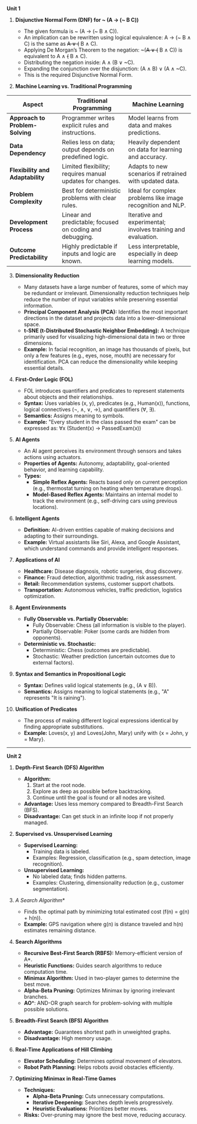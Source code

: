 **Unit 1**

1. **Disjunctive Normal Form (DNF) for ~ (A → (~ B C))**
    
    - The given formula is ~ (A → (~ B ∧ C)).
    - An implication can be rewritten using logical equivalence: A → (~ B ∧ C) is the same as ~~A ∨ (~~ B ∧ C).
    - Applying De Morgan’s Theorem to the negation: ~(~~A ∨ (~~ B ∧ C)) is equivalent to A ∧ ~~(~~ B ∧ C).
    - Distributing the negation inside: A ∧ (B ∨ ~C).
    - Expanding the conjunction over the disjunction: (A ∧ B) ∨ (A ∧ ~C).
    - This is the required Disjunctive Normal Form.
2. **Machine Learning vs. Traditional Programming**

| Aspect                    | Traditional Programming                                | Machine Learning                                      |
|---------------------------|-------------------------------------------------------|------------------------------------------------------|
| **Approach to Problem-Solving** | Programmer writes explicit rules and instructions.  | Model learns from data and makes predictions.       |
| **Data Dependency**       | Relies less on data; output depends on predefined logic. | Heavily dependent on data for learning and accuracy. |
| **Flexibility and Adaptability** | Limited flexibility; requires manual updates for changes. | Adapts to new scenarios if retrained with updated data. |
| **Problem Complexity**    | Best for deterministic problems with clear rules.     | Ideal for complex problems like image recognition and NLP. |
| **Development Process**   | Linear and predictable; focused on coding and debugging. | Iterative and experimental; involves training and evaluation. |
| **Outcome Predictability** | Highly predictable if inputs and logic are known.    | Less interpretable, especially in deep learning models. |
3. **Dimensionality Reduction**
    
    - Many datasets have a large number of features, some of which may be redundant or irrelevant. Dimensionality reduction techniques help reduce the number of input variables while preserving essential information.
    - **Principal Component Analysis (PCA):** Identifies the most important directions in the dataset and projects data into a lower-dimensional space.
    - **t-SNE (t-Distributed Stochastic Neighbor Embedding):** A technique primarily used for visualizing high-dimensional data in two or three dimensions.
    - **Example:** In facial recognition, an image has thousands of pixels, but only a few features (e.g., eyes, nose, mouth) are necessary for identification. PCA can reduce the dimensionality while keeping essential details.
4. **First-Order Logic (FOL)**
    
    - FOL introduces quantifiers and predicates to represent statements about objects and their relationships.
    - **Syntax:** Uses variables (x, y), predicates (e.g., Human(x)), functions, logical connectives (¬, ∧, ∨, →), and quantifiers (∀, ∃).
    - **Semantics:** Assigns meaning to symbols.
    - **Example:** "Every student in the class passed the exam" can be expressed as: ∀x (Student(x) → PassedExam(x))
5. **AI Agents**
    
    - An AI agent perceives its environment through sensors and takes actions using actuators.
    - **Properties of Agents:** Autonomy, adaptability, goal-oriented behavior, and learning capability.
    - **Types:**
        - **Simple Reflex Agents:** Reacts based only on current perception (e.g., thermostat turning on heating when temperature drops).
        - **Model-Based Reflex Agents:** Maintains an internal model to track the environment (e.g., self-driving cars using previous locations).
6. **Intelligent Agents**
    
    - **Definition:** AI-driven entities capable of making decisions and adapting to their surroundings.
    - **Example:** Virtual assistants like Siri, Alexa, and Google Assistant, which understand commands and provide intelligent responses.
7. **Applications of AI**
    
    - **Healthcare:** Disease diagnosis, robotic surgeries, drug discovery.
    - **Finance:** Fraud detection, algorithmic trading, risk assessment.
    - **Retail:** Recommendation systems, customer support chatbots.
    - **Transportation:** Autonomous vehicles, traffic prediction, logistics optimization.
8. **Agent Environments**
    
    - **Fully Observable vs. Partially Observable:**
        - Fully Observable: Chess (all information is visible to the player).
        - Partially Observable: Poker (some cards are hidden from opponents).
    - **Deterministic vs. Stochastic:**
        - Deterministic: Chess (outcomes are predictable).
        - Stochastic: Weather prediction (uncertain outcomes due to external factors).
9. **Syntax and Semantics in Propositional Logic**
    
    - **Syntax:** Defines valid logical statements (e.g., (A ∨ B)).
    - **Semantics:** Assigns meaning to logical statements (e.g., "A" represents "It is raining").
10. **Unification of Predicates**
    
    - The process of making different logical expressions identical by finding appropriate substitutions.
    - **Example:** Loves(x, y) and Loves(John, Mary) unify with {x = John, y = Mary}.

---

**Unit 2**

1. **Depth-First Search (DFS) Algorithm**
    
    - **Algorithm:**
        1. Start at the root node.
        2. Explore as deep as possible before backtracking.
        3. Continue until the goal is found or all nodes are visited.
    - **Advantage:** Uses less memory compared to Breadth-First Search (BFS).
    - **Disadvantage:** Can get stuck in an infinite loop if not properly managed.
2. **Supervised vs. Unsupervised Learning**
    
    - **Supervised Learning:**
        - Training data is labeled.
        - Examples: Regression, classification (e.g., spam detection, image recognition).
    - **Unsupervised Learning:**
        - No labeled data; finds hidden patterns.
        - Examples: Clustering, dimensionality reduction (e.g., customer segmentation).
3. __A_ Search Algorithm_*
    
    - Finds the optimal path by minimizing total estimated cost (f(n) = g(n) + h(n)).
    - **Example:** GPS navigation where g(n) is distance traveled and h(n) estimates remaining distance.
4. **Search Algorithms**
    
    - **Recursive Best-First Search (RBFS):** Memory-efficient version of A*.
    - **Heuristic Functions:** Guides search algorithms to reduce computation time.
    - **Minimax Algorithm:** Used in two-player games to determine the best move.
    - **Alpha-Beta Pruning:** Optimizes Minimax by ignoring irrelevant branches.
    - **AO***: AND-OR graph search for problem-solving with multiple possible solutions.
5. **Breadth-First Search (BFS) Algorithm**
    
    - **Advantage:** Guarantees shortest path in unweighted graphs.
    - **Disadvantage:** High memory usage.
6. **Real-Time Applications of Hill Climbing**
    
    - **Elevator Scheduling:** Determines optimal movement of elevators.
    - **Robot Path Planning:** Helps robots avoid obstacles efficiently.
7. **Optimizing Minimax in Real-Time Games**
    
    - **Techniques:**
        - **Alpha-Beta Pruning:** Cuts unnecessary computations.
        - **Iterative Deepening:** Searches depth levels progressively.
        - **Heuristic Evaluations:** Prioritizes better moves.
    - **Risks:** Over-pruning may ignore the best move, reducing accuracy.